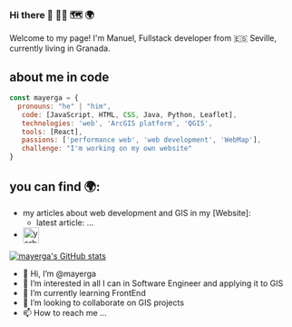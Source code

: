 ### Hi there 🤙 🧑‍💻 🗺️ 🌍

Welcome to my page!
I'm Manuel, Fullstack developer from 🇪🇸 Seville,
currently living in Granada.

## about me in code
```js
const mayerga = {
  pronouns: "he" | "him",
   code: [JavaScript, HTML, CSS, Java, Python, Leaflet],
   technologies: 'web', 'ArcGIS platform', 'QGIS',
   tools: [React],
   passions: ['performance web', 'web development', 'WebMap'],
   challenge: "I'm working on my own website"
}
```

## you can find 🌍: 
  - my articles about web development and GIS in my [Website]:
      - latest article: ...
  - [Twitter]: <a href="https://twitter.com/yerbes_4" target="blank">
    <img align="center" src="https://cdn.jsdelivr.net/npm/simple-icons@3.0.1/icons/twitter.svg" alt="yerbes_4" height="28px" width="28px" />
  </a>

[![mayerga's GitHub stats](https://github-readme-stats.vercel.app/api?username=mayerga)](https://github.com/anuraghazra/github-readme-stats)



- 👋 Hi, I’m @mayerga
- 👀 I’m interested in all I can in Software Engineer and applying it to GIS
- 🌱 I’m currently learning FrontEnd
- 💞️ I’m looking to collaborate on GIS projects
- 📫 How to reach me ...

<!---
mayerga/mayerga is a ✨ special ✨ repository because its `README.md` (this file) appears on your GitHub profile.
You can click the Preview link to take a look at your changes.
--->
